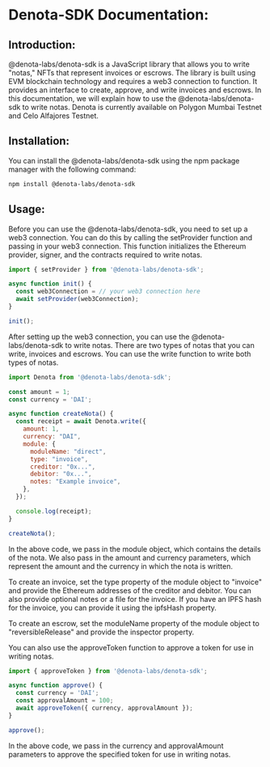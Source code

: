# Denota-SDK Documentation:

## Introduction:

@denota-labs/denota-sdk is a JavaScript library that allows you to write "notas," NFTs that represent invoices or escrows. The library is built using EVM blockchain technology and requires a web3 connection to function. It provides an interface to create, approve, and write invoices and escrows. In this documentation, we will explain how to use the @denota-labs/denota-sdk to write notas. Denota is currently available on Polygon Mumbai Testnet and Celo Alfajores Testnet.

## Installation:

You can install the @denota-labs/denota-sdk using the npm package manager with the following command:

```bash
npm install @denota-labs/denota-sdk
```

## Usage:

Before you can use the @denota-labs/denota-sdk, you need to set up a web3 connection. You can do this by calling the setProvider function and passing in your web3 connection. This function initializes the Ethereum provider, signer, and the contracts required to write notas.

```javascript
import { setProvider } from '@denota-labs/denota-sdk';

async function init() {
  const web3Connection = // your web3 connection here
  await setProvider(web3Connection);
}

init();
```

After setting up the web3 connection, you can use the @denota-labs/denota-sdk to write notas. There are two types of notas that you can write, invoices and escrows. You can use the write function to write both types of notas.

```javascript
import Denota from '@denota-labs/denota-sdk';

const amount = 1;
const currency = 'DAI';

async function createNota() {
  const receipt = await Denota.write({
    amount: 1,
    currency: "DAI",
    module: {
      moduleName: "direct",
      type: "invoice",
      creditor: "0x...",
      debitor: "0x...",
      notes: "Example invoice",
    },
  });

  console.log(receipt);
}

createNota();
```

In the above code, we pass in the module object, which contains the details of the nota. We also pass in the amount and currency parameters, which represent the amount and the currency in which the nota is written.

To create an invoice, set the type property of the module object to "invoice" and provide the Ethereum addresses of the creditor and debitor. You can also provide optional notes or a file for the invoice. If you have an IPFS hash for the invoice, you can provide it using the ipfsHash property.

To create an escrow, set the moduleName property of the module object to "reversibleRelease" and provide the inspector property.

You can also use the approveToken function to approve a token for use in writing notas.

```javascript
import { approveToken } from '@denota-labs/denota-sdk';

async function approve() {
  const currency = 'DAI';
  const approvalAmount = 100;
  await approveToken({ currency, approvalAmount });
}

approve();
```

In the above code, we pass in the currency and approvalAmount parameters to approve the specified token for use in writing notas.
